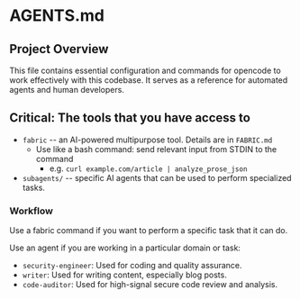 # AGENTS.md

## Project Overview
This file contains essential configuration and commands for opencode to work effectively with this codebase. It serves as a reference for automated agents and human developers.

## Critical: The tools that you have access to

- `fabric` -- an AI-powered multipurpose tool. Details are in `FABRIC.md`
    - Use like a bash command: send relevant input from STDIN to the command
        - e.g. `curl example.com/article | analyze_prose_json`
- `subagents/` -- specific AI agents that can be used to perform specialized tasks.


### Workflow

Use a fabric command if you want to perform a specific task that it can do.

Use an agent if you are working in a particular domain or task:
- `security-engineer`: Used for coding and quality assurance.
- `writer`: Used for writing content, especially blog posts.
- `code-auditor`: Used for high-signal secure code review and analysis.
